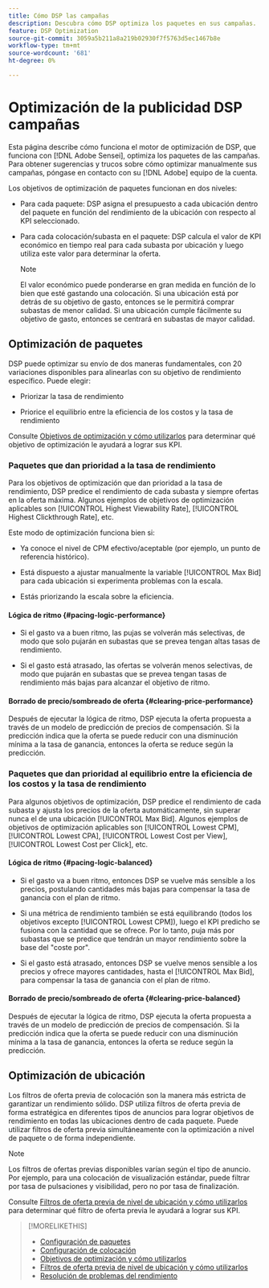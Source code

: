 ```yaml
---
title: Cómo DSP las campañas
description: Descubra cómo DSP optimiza los paquetes en sus campañas.
feature: DSP Optimization
source-git-commit: 3059a5b211a8a219b02930f7f5763d5ec1467b8e
workflow-type: tm+mt
source-wordcount: '681'
ht-degree: 0%

---
```


# Optimización de la publicidad DSP campañas

Esta página describe cómo funciona el motor de optimización de DSP, que funciona con [!DNL Adobe Sensei], optimiza los paquetes de las campañas. Para obtener sugerencias y trucos sobre cómo optimizar manualmente sus campañas, póngase en contacto con su [!DNL Adobe] equipo de la cuenta. <!-- add link to trading playbook if we add it to help -->

Los objetivos de optimización de paquetes funcionan en dos niveles:

* Para cada paquete: DSP asigna el presupuesto a cada ubicación dentro del paquete en función del rendimiento de la ubicación con respecto al KPI seleccionado.

* Para cada colocación/subasta en el paquete: DSP calcula el valor de KPI económico en tiempo real para cada subasta por ubicación y luego utiliza este valor para determinar la oferta.

   >[!NOTE]
   >
   >El valor económico puede ponderarse en gran medida en función de lo bien que esté gastando una colocación. Si una ubicación está por detrás de su objetivo de gasto, entonces se le permitirá comprar subastas de menor calidad. Si una ubicación cumple fácilmente su objetivo de gasto, entonces se centrará en subastas de mayor calidad.

## Optimización de paquetes

DSP puede optimizar su envío de dos maneras fundamentales, con 20 variaciones disponibles para alinearlas con su objetivo de rendimiento específico. Puede elegir:

* Priorizar la tasa de rendimiento

* Priorice el equilibrio entre la eficiencia de los costos y la tasa de rendimiento

Consulte [Objetivos de optimización y cómo utilizarlos](optimization-goals.md) para determinar qué objetivo de optimización le ayudará a lograr sus KPI.

### Paquetes que dan prioridad a la tasa de rendimiento

Para los objetivos de optimización que dan prioridad a la tasa de rendimiento, DSP predice el rendimiento de cada subasta y siempre ofertas en la oferta máxima. Algunos ejemplos de objetivos de optimización aplicables son [!UICONTROL Highest Viewability Rate], [!UICONTROL Highest Clickthrough Rate], etc.

Este modo de optimización funciona bien si:

* Ya conoce el nivel de CPM efectivo/aceptable (por ejemplo, un punto de referencia histórico).

* Está dispuesto a ajustar manualmente la variable [!UICONTROL Max Bid] para cada ubicación si experimenta problemas con la escala.

* Estás priorizando la escala sobre la eficiencia.

#### Lógica de ritmo {#pacing-logic-performance}

* Si el gasto va a buen ritmo, las pujas se volverán más selectivas, de modo que solo pujarán en subastas que se prevea tengan altas tasas de rendimiento.

* Si el gasto está atrasado, las ofertas se volverán menos selectivas, de modo que pujarán en subastas que se prevea tengan tasas de rendimiento más bajas para alcanzar el objetivo de ritmo.

#### Borrado de precio/sombreado de oferta {#clearing-price-performance}

Después de ejecutar la lógica de ritmo, DSP ejecuta la oferta propuesta a través de un modelo de predicción de precios de compensación. Si la predicción indica que la oferta se puede reducir con una disminución mínima a la tasa de ganancia, entonces la oferta se reduce según la predicción.

### Paquetes que dan prioridad al equilibrio entre la eficiencia de los costos y la tasa de rendimiento

Para algunos objetivos de optimización, DSP predice el rendimiento de cada subasta y ajusta los precios de la oferta automáticamente, sin superar nunca el de una ubicación [!UICONTROL Max Bid]. Algunos ejemplos de objetivos de optimización aplicables son [!UICONTROL Lowest CPM], [!UICONTROL Lowest CPA], [!UICONTROL Lowest Cost per View], [!UICONTROL Lowest Cost per Click], etc.

#### Lógica de ritmo {#pacing-logic-balanced}

* Si el gasto va a buen ritmo, entonces DSP se vuelve más sensible a los precios, postulando cantidades más bajas para compensar la tasa de ganancia con el plan de ritmo.

* Si una métrica de rendimiento también se está equilibrando (todos los objetivos excepto [!UICONTROL Lowest CPM]), luego el KPI predicho se fusiona con la cantidad que se ofrece. Por lo tanto, puja más por subastas que se predice que tendrán un mayor rendimiento sobre la base del &quot;coste por&quot;.

* Si el gasto está atrasado, entonces DSP se vuelve menos sensible a los precios y ofrece mayores cantidades, hasta el [!UICONTROL Max Bid], para compensar la tasa de ganancia con el plan de ritmo.

#### Borrado de precio/sombreado de oferta {#clearing-price-balanced}

Después de ejecutar la lógica de ritmo, DSP ejecuta la oferta propuesta a través de un modelo de predicción de precios de compensación. Si la predicción indica que la oferta se puede reducir con una disminución mínima a la tasa de ganancia, entonces la oferta se reduce según la predicción.

## Optimización de ubicación

Los filtros de oferta previa de colocación son la manera más estricta de garantizar un rendimiento sólido. DSP utiliza filtros de oferta previa de forma estratégica en diferentes tipos de anuncios para lograr objetivos de rendimiento en todas las ubicaciones dentro de cada paquete. Puede utilizar filtros de oferta previa simultáneamente con la optimización a nivel de paquete o de forma independiente.

>[!NOTE]
>
>Los filtros de ofertas previas disponibles varían según el tipo de anuncio. Por ejemplo, para una colocación de visualización estándar, puede filtrar por tasa de pulsaciones y visibilidad, pero no por tasa de finalización.

Consulte [Filtros de oferta previa de nivel de ubicación y cómo utilizarlos](optimization-pre-bid-filters.md) para determinar qué filtro de oferta previa le ayudará a lograr sus KPI.

>[!MORELIKETHIS]
>
>* [Configuración de paquetes](/help/dsp/campaign-management/packages/package-settings.md)
>* [Configuración de colocación](/help/dsp/campaign-management/placements/placement-settings.md)
>* [Objetivos de optimización y cómo utilizarlos](optimization-goals.md)
>* [Filtros de oferta previa de nivel de ubicación y cómo utilizarlos](optimization-pre-bid-filters.md)
>* [Resolución de problemas del rendimiento](/help/dsp/optimization/troubleshooting-performance.md)

